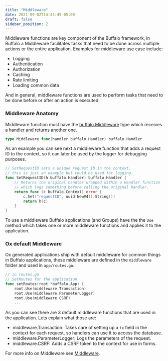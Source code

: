 ```yaml
---
title: "Middleware"
date: 2021-09-02T14:45:49-05:00
draft: false
sidebar_position: 2
---
```


Middleware functions are key component of the Buffalo framework, in Buffalo a Middleware facilitates tasks that need to be done across multiple actions or the entire application. Examples for middleware use case include:

- Logging
- Authentication
- Authorization
- Caching
- Rate limiting
- Loading common data

And in general, middleware functions are used to perform tasks that need to be done before or after an action is executed. 

### Middleware Anatomy
Middleware function must have the [buffalo.Middleware](github.com/gobuffalo/buffalo) type which receives a handler and returns another one.

```go
type Middleware func(handler buffalo.Handler) buffalo.Handler
```

As an example you can see next a middleware function that adds a request ID to the context, so it can later be used by the logger for debugging purposes.

```go
// SetRequestID sets a unique request ID in the context,
// this is just an example but could be used for logging.
func SetRequestID(h buffalo.Handler) buffalo.Handler {
    // Returns the original handler wrapped within a Handler function
    // which logs something before calling the original handler.
    return func (c buffalo.Context) error {
        c.Set("requestID", uuid.NewV4().String())
        return h(c)
    }
}
```
To use a middleware Buffalo applications (and Groups) have the the `Use` method which takes one or more middleware functions and applies it to the application. 

### Ox default Middleware
Ox generated applications ship with default middleware for common things in Buffalo applications, these middleware are defined in the `middleware` folder and used in `app/routes.go`. 

```go
// in routes.go
// SetRoutes for the application
func setRoutes(root *buffalo.App) {
	root.Use(middleware.Transaction)
	root.Use(middleware.ParameterLogger)
	root.Use(middleware.CSRF)
    ...
```

As you can see there are 3 default middleware functions that are used in the application. Lets explain what those are:

- middleware.Transaction: Takes care of setting up a `tx` field in the context for each request, so handlers can use it to access the database.
- middleware.ParameterLogger: Logs the parameters of the request.
- middleware.CSRF: Adds a CSRF token to the context for use in forms.


For more info on Middleware see [Middleware](#middleware).
